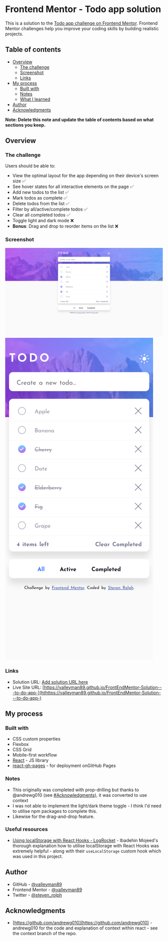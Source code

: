 # Frontend Mentor - Todo app solution

This is a solution to the [Todo app challenge on Frontend Mentor](https://www.frontendmentor.io/challenges/todo-app-Su1_KokOW). Frontend Mentor challenges help you improve your coding skills by building realistic projects.

## Table of contents

- [Overview](#overview)
  - [The challenge](#the-challenge)
  - [Screenshot](#screenshot)
  - [Links](#links)
- [My process](#my-process)
  - [Built with](#built-with)
  - [Notes](#notes)
  - [What I learned](#what-i-learned)
- [Author](#author)
- [Acknowledgments](#acknowledgments)

**Note: Delete this note and update the table of contents based on what sections you keep.**

## Overview

### The challenge

Users should be able to:

- View the optimal layout for the app depending on their device's screen size ✅
- See hover states for all interactive elements on the page ✅
- Add new todos to the list ✅
- Mark todos as complete ✅
- Delete todos from the list ✅
- Filter by all/active/complete todos ✅
- Clear all completed todos ✅
- Toggle light and dark mode ❌
- **Bonus**: Drag and drop to reorder items on the list ❌

### Screenshot

![](./screenshot.png)
![](./screenshot-mobile.png)

### Links

- Solution URL: [Add solution URL here](https://your-solution-url.com)
- Live Site URL: [https://valleyman89.github.io/FrontEndMentor-Solution---to-do-app-](hthttps://valleyman89.github.io/FrontEndMentor-Solution---to-do-app-)

## My process

### Built with

- CSS custom properties
- Flexbox
- CSS Grid
- Mobile-first workflow
- [React](https://reactjs.org/) - JS library
- [react-gh-pages](https://github.com/gitname/react-gh-pages) - for deployment onGitHub Pages

### Notes

- This originally was completed with prop-drilling but thanks to @andrewg010 (see [#Acknowledgments](acknowlodgements)), it was converted to use context
- I was not able to implement the light/dark theme toggle - I think I'd need to utilise npm packages to complete this.
- Likewise for the drag-and-drop feature.

### Useful resources

- [Using localStorage with React Hooks - LogRocket](https://blog.logrocket.com/using-localstorage-react-hooks/) - Ibadehin Mojeed's thorough explanation how to utilise localStorage with React Hooks was extremely helpful - along with their `useLocalStorage` custom hook which was used in this project.

## Author

- GitHub - [@valleyman89](https://github.com/valleyman89)
- Frontend Mentor - [@valleyman89](https://www.frontendmentor.io/profile/valleyman89)
- Twitter - [@steven_rolph](https://www.twitter.com/steven_rolph)

## Acknowledgments

- [https://github.com/andrewg010](https://github.com/andrewg010) - andrewg010 for the code and explanation of context within react - see the context branch of the repo.
